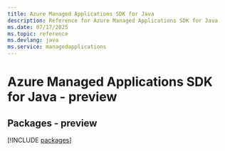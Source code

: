 ```yaml
---
title: Azure Managed Applications SDK for Java
description: Reference for Azure Managed Applications SDK for Java
ms.date: 07/17/2025
ms.topic: reference
ms.devlang: java
ms.service: managedapplications
---
```

# Azure Managed Applications SDK for Java - preview
## Packages - preview
[!INCLUDE [packages](managed-applications-index.md)]